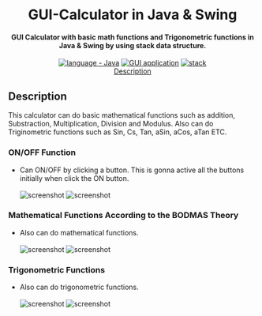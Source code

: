 
<h1 align="center">
  <br>
  GUI-Calculator in Java & Swing 
  <br>
</h1>

<h4 align="center">GUI Calculator with basic math functions and Trigonometric functions in Java & Swing by using stack data structure.</h4>

<p align="center">
  <a href="https://"><img src="https://img.shields.io/badge/language-Java-2ea44f?logo=java" alt="language - Java"></a>
  <a href="https://"><img src="https://img.shields.io/badge/Simple GUI application-localhost-orange?logo=IDE" alt="GUI application"></a>
  <a href="https://"><img src="https://img.shields.io/badge/data_structure-stack-yellow?logo=IDE" alt="stack"></a>
  <br>
  <a href="#description">Description</a> 
</p>


## Description

This calculator can do basic mathematical functions such as addition, Substraction, Multiplication, Division and Modulus. Also can do Triginometric functions such as Sin, Cs, Tan, aSin, aCos, aTan ETC. <br>

### ON/OFF Function
- Can ON/OFF by clicking a button. This is gonna active all the buttons initially when click the ON button. <br><br>
![screenshot](assets/off.png) 
![screenshot](assets/on.png) <br>

### Mathematical Functions According to the BODMAS Theory 
- Also can do mathematical functions. <br><br>
![screenshot](assets/bosmas.png) 
![screenshot](assets/answerBodmas.png) <br>

### Trigonometric Functions 
- Also can do trigonometric functions. <br><br>
![screenshot](assets/sin.png) 
![screenshot](assets/answer.png) <br>


